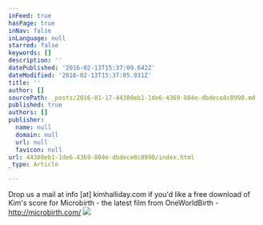 ```yaml
---
inFeed: true
hasPage: true
inNav: false
inLanguage: null
starred: false
keywords: []
description: ''
datePublished: '2016-02-13T15:37:09.642Z'
dateModified: '2016-02-13T15:37:05.931Z'
title: ''
author: []
sourcePath: _posts/2016-01-17-44380eb1-1de6-4369-804e-dbdece8c8990.md
published: true
authors: []
publisher:
  name: null
  domain: null
  url: null
  favicon: null
url: 44380eb1-1de6-4369-804e-dbdece8c8990/index.html
_type: Article

---
```

Drop us a mail at info \[at\] kimhalliday.com if you'd like a free download of Kim's score for Microbirth - the latest film from OneWorldBirth - http://microbirth.com/
![](https://the-grid-user-content.s3-us-west-2.amazonaws.com/1a8e266b-4b89-4a40-b7ea-78416bd4c0ec.jpg)